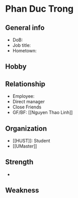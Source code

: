 # Phan Duc Trong

## General info
- DoB:
- Job title: 
- Hometown:
## Hobby
## Relationship
- Employee: 
- Direct manager
- Close Friends
- GF/BF: [[Nguyen Thao Linh]]
## Organization
- [[HUST]]: Student
- [[UMaster]]
## Strength
- 
## Weakness